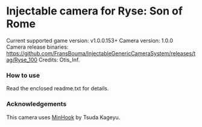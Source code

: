 Injectable camera for Ryse: Son of Rome
============================

Current supported game version: v1.0.0.153+
Camera version: 1.0.0  
Camera release binaries: https://github.com/FransBouma/InjectableGenericCameraSystem/releases/tag/Ryse_100
Credits: Otis_Inf.

### How to use
Read the enclosed readme.txt for details. 

### Acknowledgements
This camera uses [MinHook](https://github.com/TsudaKageyu/minhook) by Tsuda Kageyu.
